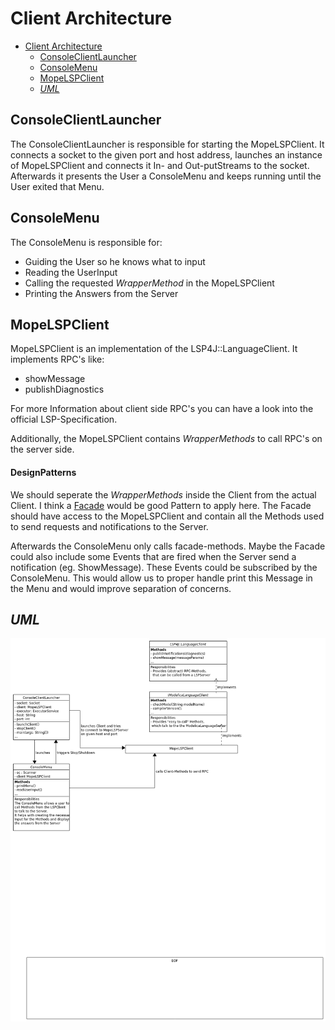 # Client Architecture
- [Client Architecture](#client-architecture)
  - [ConsoleClientLauncher](#consoleclientlauncher)
  - [ConsoleMenu](#consolemenu)
  - [MopeLSPClient](#mopelspclient)
  - [_UML_](#uml)

## ConsoleClientLauncher
The ConsoleClientLauncher is responsible for starting the MopeLSPClient.
It connects a socket to the given port and host address, launches an instance of MopeLSPClient and connects it In- and Out-putStreams to the socket.
Afterwards it presents the User a ConsoleMenu and keeps running until the User exited that Menu.
## ConsoleMenu
The ConsoleMenu is responsible for:
- Guiding the User so he knows what to input
- Reading the UserInput
- Calling the requested _WrapperMethod_ in the MopeLSPClient
- Printing the Answers from the Server
## MopeLSPClient
MopeLSPClient is an implementation of the LSP4J::LanguageClient. It implements RPC's like:
- showMessage
- publishDiagnostics

For more Information about client side RPC's you can have a look into the official LSP-Specification.

Additionally, the MopeLSPClient contains _WrapperMethods_ to call RPC's on  the server side.

#### DesignPatterns

We should seperate the _WrapperMethods_ inside the Client from the actual Client.
I think a [Facade](https://en.wikipedia.org/wiki/Facade_pattern) would be good Pattern to apply here.
The Facade should have access to the MopeLSPClient and contain all the Methods used to send requests and notifications to the Server.

Afterwards the ConsoleMenu only calls facade-methods.
Maybe the Facade could also include some Events that are fired when the Server send a notification (eg. ShowMessage).
These Events could be subscribed by the ConsoleMenu. This would allow us to proper handle print this Message in the Menu and would improve separation of concerns.

## _UML_
![MopeLSPClientUML](uml/png/Client.png)